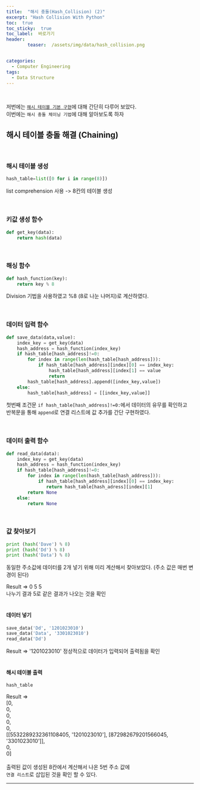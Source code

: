 ```yaml
---
title:  "해시 충돌(Hash_Collision) (2)"  
excerpt: "Hash Collision With Python"
toc:  true
toc_sticky:  true
toc_label:  바로가기
header:
        teaser:  /assets/img/data/hash_collision.png


categories:
  - Computer Engineering
tags:
  - Data Structure
---
```

<br/>

저번에는 [`해시 테이블 기본 구현`](https://pome95.github.io/computer%20engineering/hashcollision/)에 대해 간단히 다루어 보았다.<br/>
이번에는 `해시 충돌 체이닝 기법`에 대해 알아보도록 하자 <br/>

## 해시 테이블 충돌 해결 (Chaining)  
<br/>

### 해시 테이블 생성
```python
hash_table=list([0 for i in range(8)])
```
list comprehension 사용 -> 8칸의 테이블 생성  

<br/>

### 키값 생성 함수
```python
def get_key(data):
    return hash(data)
```
  <br/>

### 해싱 함수
```python
def hash_function(key):
    return key % 8
```  
Division 기법을 사용하였고 %8 (8로 나눈 나머지)로 계산하였다.

<br/>

### 데이터 입력 함수
```python
def save_data(data,value):
    index_key = get_key(data)
    hash_address = hash_function(index_key)
    if hash_table[hash_address]!=0:
        for index in range(len(hash_table[hash_address])):
            if hash_table[hash_address][index][0] == index_key:
                hash_table[hash_address][index[1] == value
                return
        hash_table[hash_address].append([index_key,value])
    else:
        hash_table[hash_address] = [[index_key,value]]
```
첫번째 조건문 ```if hash_table[hash_address]!=0:```에서 데이터의 유무를 확인하고  <br/>
반복문을 통해 `append`로 연결 리스트에 값 추가를 간단 구현하였다.

  <br/>
  
### 데이터 출력 함수
```python
def read_data(data):
    index_key = get_key(data)
    hash_address = hash_function(index_key)
    if hash_table[hash_address]!=0:
        for index in range(len(hash_table[hash_address])):
            if hash_table[hash_address][index][0] == index_key:
               return hash_table[hash_adress][index][1]
        return None
    else:
        return None
```  
<br/>

### 값 찾아보기

```python
print (hash('Dave') % 8)
print (hash('Dd') % 8)
print (hash('Data') % 8)
```

동일한 주소값에 데이터를 2개 넣기 위해 미리 계산해서 찾아보았다.
(주소 값은 매번 변경이 된다)

Result => 0 5 5  
나누기 결과 5로 같은 결과가 나오는 것을 확인                                           
<br/>

#### 데이터 넣기
```python
save_data('Dd', '1201023010')
save_data('Data', '3301023010')
read_data('Dd')
```
Result => '1201023010'
정상적으로 데이터가 입력되어 출력됨을 확인  
<br/>

#### 해시 테이블 출력
```python
hash_table
```

Result => <br/>
[0,  
0,  
0,  
0,  
0,  
[[5532289232361108405, '1201023010'], [872982679201566045, '3301023010']],  <br/> 0, <br/> 0]  
<br/>
출력된 값이 생성된 8칸에서 계산해서 나온 5번 주소 값에  <br/>`연결 리스트`로 삽입된 것을 확인 할 수 있다.

---